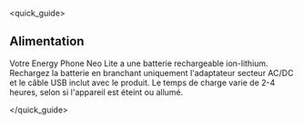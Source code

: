 <quick_guide>
## Alimentation

Votre Energy Phone Neo Lite a une batterie rechargeable ion-lithium. Rechargez la batterie en branchant uniquement l'adaptateur secteur AC/DC et le câble USB inclut avec le produit. Le temps de charge varie de 2-4 heures, selon si l'appareil est éteint ou allumé.

</quick_guide>

